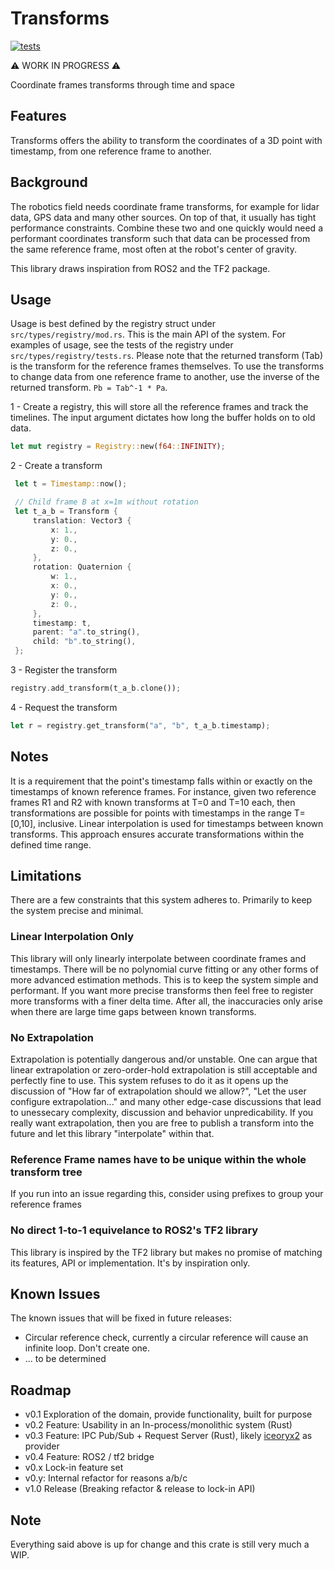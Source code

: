 # Transforms
[![tests](https://github.com/dHofmeister/transforms/actions/workflows/tests.yml/badge.svg)](https://github.com/dHofmeister/transforms/actions/workflows/tests.yml)

⚠️ WORK IN PROGRESS ⚠️

Coordinate frames transforms through time and space

## Features
Transforms offers the ability to transform the coordinates of a 3D point with timestamp, from one reference frame to another.

## Background
The robotics field needs coordinate frame transforms, for example for lidar data, GPS data and many other sources. On top of that, it usually has tight performance constraints. Combine these two and one quickly would need a performant coordinates transform such that data can be processed from the same reference frame, most often at the robot's center of gravity. 

This library draws inspiration from ROS2 and the TF2 package. 

## Usage

Usage is best defined by the registry struct under ```src/types/registry/mod.rs```. This is the main API of the system. For examples of usage, see the tests of the registry under ```src/types/registry/tests.rs```. Please note that the returned transform (Tab) is the transform for the reference frames themselves. To use the transforms to change data from one reference frame to another, use the inverse of the returned transform. ```Pb = Tab^-1 * Pa```.

1 - Create a registry, this will store all the reference frames and track the timelines. The input argument dictates how long the buffer holds on to old data.
```rust
let mut registry = Registry::new(f64::INFINITY);
```

2 - Create a transform
```rust
 let t = Timestamp::now();

 // Child frame B at x=1m without rotation
 let t_a_b = Transform {
     translation: Vector3 {
         x: 1.,
         y: 0.,
         z: 0.,
     },
     rotation: Quaternion {
         w: 1.,
         x: 0.,
         y: 0.,
         z: 0.,
     },
     timestamp: t,
     parent: "a".to_string(),
     child: "b".to_string(),
 };
```

3 - Register the transform
```rust 
registry.add_transform(t_a_b.clone());
```

4 - Request the transform
```rust
let r = registry.get_transform("a", "b", t_a_b.timestamp);
```


## Notes
It is a requirement that the point's timestamp falls within or exactly on the timestamps of known reference frames. For instance, given two reference frames R1 and R2 with known transforms at T=0 and T=10 each, then transformations are possible for points with timestamps in the range T=[0,10], inclusive. Linear interpolation is used for timestamps between known transforms. This approach ensures accurate transformations within the defined time range.

## Limitations
There are a few constraints that this system adheres to. Primarily to keep the system precise and minimal.

### Linear Interpolation Only
This library will only linearly interpolate between coordinate frames and timestamps. There will be no polynomial curve fitting or any other forms of more advanced estimation methods. This is to keep the system simple and performant. If you want more precise transforms then feel free to register more transforms with a finer delta time. After all, the inaccuracies only arise when there are large time gaps between known transforms.

### No Extrapolation
Extrapolation is potentially dangerous and/or unstable. One can argue that linear extrapolation or zero-order-hold extrapolation is still acceptable and perfectly fine to use. This system refuses to do it as it opens up the discussion of "How far of extrapolation should we allow?", "Let the user configure extrapolation..." and many other edge-case discussions that lead to unessecary complexity, discussion and behavior unpredicability. If you really want extrapolation, then you are free to publish a transform into the future and let this library "interpolate" within that.
### Reference Frame names have to be unique within the whole transform tree
If you run into an issue regarding this, consider using prefixes to group your reference frames

### No direct 1-to-1 equivelance to ROS2's TF2 library
This library is inspired by the TF2 library but makes no promise of matching its features, API or implementation. It's by inspiration only.

## Known Issues
The known issues that will be fixed in future releases: 
- Circular reference check, currently a circular reference will cause an infinite loop. Don't create one. 
- ... to be determined

## Roadmap

- v0.1 Exploration of the domain, provide functionality, built for purpose
- v0.2 Feature: Usability in an In-process/monolithic system (Rust)
- v0.3 Feature: IPC Pub/Sub + Request Server (Rust), likely [iceoryx2](https://github.com/eclipse-iceoryx/iceoryx2) as provider
- v0.4 Feature: ROS2 / tf2 bridge
- v0.x Lock-in feature set
- v0.y: Internal refactor for reasons a/b/c
- v1.0 Release (Breaking refactor & release to lock-in API)


## Note
Everything said above is up for change and this crate is still very much a WIP.
